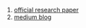 1. <a href="https://arxiv.org/pdf/1506.02216.pdf">official research paper</a>
2. <a href="https://medium.com/@deep_space/variational-recurrent-neural-networks-vrnns-3b836adad399">medium blog</a>
